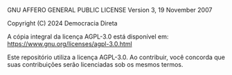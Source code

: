 GNU AFFERO GENERAL PUBLIC LICENSE
Version 3, 19 November 2007

Copyright (C) 2024 Democracia Direta

A cópia integral da licença AGPL-3.0 está disponível em: https://www.gnu.org/licenses/agpl-3.0.html

Este repositório utiliza a licença AGPL-3.0. Ao contribuir, você concorda que suas contribuições serão licenciadas sob os mesmos termos.
